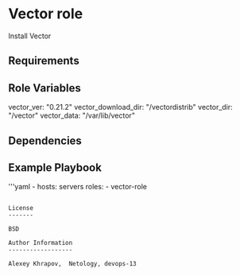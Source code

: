 Vector role
=========

Install Vector

Requirements
------------



Role Variables
--------------

vector_ver: "0.21.2"
vector_download_dir: "/vectordistrib"
vector_dir: "/vector"
vector_data: "/var/lib/vector"

Dependencies
------------



Example Playbook
----------------

'''yaml
    - hosts: servers
      roles:
         - vector-role
```

License
-------

BSD

Author Information
------------------

Alexey Khrapov,  Netology, devops-13
